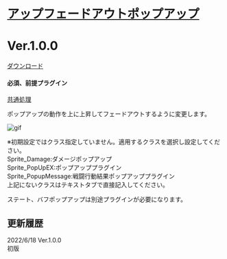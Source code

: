 # [アップフェードアウトポップアップ](https://raw.githubusercontent.com/nuun888/MZ/master/NUUN_UpFadeoutPopup.js)
# Ver.1.0.0
[ダウンロード](https://raw.githubusercontent.com/nuun888/MZ/master/NUUN_UpFadeoutPopup.js)
#### 必須、前提プラグイン
[共通処理](https://github.com/nuun888/MZ/blob/master/README/Base.md)  

ポップアップの動作を上に上昇してフェードアウトするように変更します。  

![gif](img/UpFadeoutPopup.gif)  

※初期設定ではクラス指定していません。適用するクラスを選択し設定してください。  
Sprite_Damage:ダメージポップアップ  
Sprite_PopUpEX:ポップアッププラグイン  
Sprite_PopupMessage:戦闘行動結果ポップアッププラグイン  
上記にないクラスはテキストタブで直接記入してください。  

ステート、バフポップアップは別途プラグインが必要になります。

## 更新履歴
2022/6/18 Ver.1.0.0  
初版  
